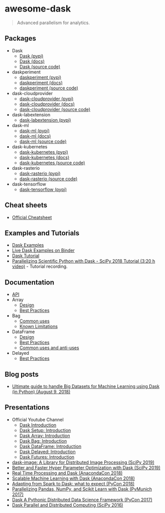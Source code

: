 # awesome-dask

> Advanced parallelism for analytics.

## Packages

- Dask
  - [Dask (pypi)](https://pypi.org/project/dask/)
  - [Dask (docs)](https://dask.org/)
  - [Dask (source code)](https://github.com/dask/dask)
- daskperiment
  - [daskperiment (pypi)](https://pypi.org/project/daskperiment/)
  - [daskperiment (docs)](https://daskperiment.readthedocs.io)
  - [daskperiment (source code)](https://github.com/sinhrks/daskperiment)
- dask-cloudprovider
  - [dask-cloudprovider (pypi)](https://pypi.org/project/dask-cloudprovider/)
  - [dask-cloudprovider (docs)](https://cloudprovider.dask.org)
  - [dask-cloudprovider (source code)](https://github.com/dask/dask-cloudprovider)
- dask-labextension
  - [dask-labextension (pypi)](https://pypi.org/project/dask-labextension/)
- dask-ml
  - [dask-ml (pypi)](https://pypi.org/project/dask-ml/)
  - [dask-ml (docs)](https://ml.dask.org/)
  - [dask-ml (source code)](https://github.com/dask/dask-ml)
- dask-kubernetes
  - [dask-kubernetes (pypi)](https://pypi.org/project/dask-kubernetes/)
  - [dask-kubernetes (docs)](https://kubernetes.dask.org/en/latest/)
  - [dask-kubernetes (source code)](https://github.com/dask/dask-kubernetes)
- dask-rasterio
  - [dask-rasterio (pypi)](https://pypi.org/project/dask-rasterio/)
  - [dask-rasterio (source code)](https://github.com/dymaxionlabs/dask-rasterio)
- dask-tensorflow
  - [dask-tensorflow (pypi)](https://pypi.org/project/dask-tensorflow/)

## Cheat sheets

- [Official Cheatsheet](https://docs.dask.org/en/latest/cheatsheet.html)

## Examples and Tutorials

- [Dask Examples](https://examples.dask.org/)
- [Live Dask Examples on Binder](https://mybinder.org/v2/gh/dask/dask-examples/master?urlpath=lab)
- [Dask Tutorial](https://tutorial.dask.org/)
- [Parallelizing Scientific Python with Dask - SciPy 2018 Tutorial (3:20 h video)](https://www.youtube.com/watch?v=mqdglv9GnM8) - Tutorial recording.

## Documentation

- [API](https://docs.dask.org/en/latest/api.html)
- Array
  - [Design](https://docs.dask.org/en/latest/array.html#design)
  - [Best Practices](https://docs.dask.org/en/latest/array-best-practices.html)
- Bag
  - [Common uses](https://docs.dask.org/en/latest/bag.html#common-uses)
  - [Known Limitations](https://docs.dask.org/en/latest/bag.html#known-limitations)
- DataFrame
  - [Design](https://docs.dask.org/en/latest/dataframe.html#design)
  - [Best Practices](https://docs.dask.org/en/latest/dataframe-best-practices.html)
  - [Common uses and anti-uses](https://docs.dask.org/en/latest/dataframe.html#common-uses-and-anti-uses)
- Delayed
  - [Best Practices](https://docs.dask.org/en/latest/delayed-best-practices.html)

## Blog posts

- [Ultimate guide to handle Big Datasets for Machine Learning using Dask (in Python) (August 9, 2018)](https://www.analyticsvidhya.com/blog/2018/08/dask-big-datasets-machine_learning-python/)

## Presentations

- Official Youtube Channel
  - [Dask Introduction](https://www.youtube.com/watch?v=nnndxbr_Xq4)
  - [Dask Setup: Introduction](https://www.youtube.com/watch?v=TQM9zIBzNBo)
  - [Dask Array: Introduction](https://www.youtube.com/watch?v=9h_61hXCDuI)
  - [Dask Bag: Introduction](https://www.youtube.com/watch?v=-qIiJ1XtSv0)
  - [Dask DataFrame: Introduction](https://www.youtube.com/watch?v=AT2XtFehFSQ)
  - [Dask Delayed: Introduction](https://www.youtube.com/watch?v=SHqFmynRxVU)
  - [Dask Futures: Introduction](https://www.youtube.com/watch?v=07EiCpdhtDE)
- [dask-image: A Library for Distributed Image Processing (SciPy 2019)](https://www.youtube.com/watch?v=XGUS174vvLs)
- [Better and Faster Hyper Parameter Optimization with Dask (SciPy 2019)](https://www.youtube.com/watch?v=x67K9FiPFBQ)
- [Real Time Processing and Dask (AnacondaCon 2018)](https://www.youtube.com/watch?v=7i4Gcb_-fNU)
- [Scalable Machine Learning with Dask (AnacondaCon 2018)](https://www.youtube.com/watch?v=tQBovBvSDvA)
- [Adapting from Spark to Dask: what to expect (PyCon 2018)](https://www.youtube.com/watch?v=X4YHGKj3V5M)
- [Parallelizing Pandas, NumPy, and Scikit Learn with Dask (PyMunich 2017)](https://www.youtube.com/watch?v=DiECyVOqZcQ)
- [Dask A Pythonic Distributed Data Science Framework (PyCon 2017)](https://www.youtube.com/watch?v=RA_2qdipVng)
- [Dask Parallel and Distributed Computing (SciPy 2016)](https://www.youtube.com/watch?v=PAGjm4BMKlk)
